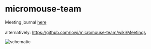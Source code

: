 # micromouse-team
Meeting journal [here](https://github.com/lowj/micromouse-team/wiki/Meetings)
<br/>
<br/>
alternatively: https://github.com/lowj/micromouse-team/wiki/Meetings

![schematic](https://i.imgur.com/84xanMQ.png")
